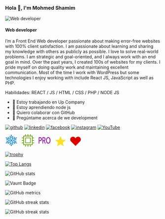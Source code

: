 ### Hola 👋, I'm Mohmed Shamim
![Web developer ](https://pbs.twimg.com/profile_banners/1838488967853092864/1727166028/600x200)

#### Web developer 
I’m a Front End Web developer passionate about making error-free websites with 100% client satisfaction. I am passionate about learning and sharing my knowledge with others as publicly as possible. I love to solve real-world problems. I am strategic and goal-oriented, and I always work with an end goal in mind. Over the past years, I created 100s of websites for my clients. I pride myself on doing quality work and maintaining excellent communication. Most of the time I work with WordPress but some technologies I enjoy working with include React JS, JavaScript as well as PHP.

Habilidades:  REACT / JS / HTML / CSS / PHP / NODE JS

- 🔭 Estoy trabajando en Up Company  
- 🌱 Estoy aprendiendo node js 
- 👯 Quiero colaborar con GitHub  
- 💬 Pregúntame acerca de we development  


[<img src='https://cdn.jsdelivr.net/npm/simple-icons@3.0.1/icons/github.svg' alt='github' height='40'>](https://github.com/https://github.com/Mohamed-Shamim)  [<img src='https://cdn.jsdelivr.net/npm/simple-icons@3.0.1/icons/linkedin.svg' alt='linkedin' height='40'>](https://www.linkedin.com/in/https://www.linkedin.com/login/)  [<img src='https://cdn.jsdelivr.net/npm/simple-icons@3.0.1/icons/facebook.svg' alt='facebook' height='40'>](https://www.facebook.com/https://www.facebook.com/profile.php?id=100094078832357)  [<img src='https://cdn.jsdelivr.net/npm/simple-icons@3.0.1/icons/instagram.svg' alt='instagram' height='40'>](https://www.instagram.com/https://www.instagram.com/shamihpv?igsh=YzljYTk1ODg3Zg==/)  [<img src='https://cdn.jsdelivr.net/npm/simple-icons@3.0.1/icons/youtube.svg' alt='YouTube' height='40'>](https://www.youtube.com/channel/https://www.youtube.com/@CodewithShami)  

<a href='https://archiveprogram.github.com/'><img src='https://raw.githubusercontent.com/acervenky/animated-github-badges/master/assets/acbadge.gif' width='40' height='40'></a> <a href='https://docs.github.com/en/developers'><img src='https://raw.githubusercontent.com/acervenky/animated-github-badges/master/assets/devbadge.gif' width='40' height='40'></a> <a href='https://github.com/pricing'><img src='https://raw.githubusercontent.com/acervenky/animated-github-badges/master/assets/pro.gif' width='40' height='40'></a> <a href='https://stars.github.com/'><img src='https://raw.githubusercontent.com/acervenky/animated-github-badges/master/assets/starbadge.gif' width='35' height='35'></a> <a href='https://docs.github.com/en/github/supporting-the-open-source-community-with-github-sponsors'><img src='https://raw.githubusercontent.com/acervenky/animated-github-badges/master/assets/sponsorbadge.gif' width='35' height='35'></a> 

[![trophy](https://github-profile-trophy.vercel.app/?username=https://github.com/Mohamed-Shamim)](https://github.com/ryo-ma/github-profile-trophy)

[![Top Langs](https://github-readme-stats.vercel.app/api/top-langs/?username=https://github.com/Mohamed-Shamim)](https://github.com/anuraghazra/github-readme-stats)

![GitHub stats](https://github-readme-stats.vercel.app/api?username=https://github.com/Mohamed-Shamim&show_icons=true&count_private=true)  

![Vaunt Badge](https://api.vaunt.dev/v1/github/entities/https://github.com/Mohamed-Shamim/contributions?format=svg&private=true)  

![GitHub metrics](https://metrics.lecoq.io/https://github.com/Mohamed-Shamim)  

![GitHub streak stats](https://streak-stats.demolab.com/?user=https://github.com/Mohamed-Shamim)  



![GitHub streak stats](https://streak-stats.demolab.com/?user=https://github.com/Mohamed-Shamim)  


